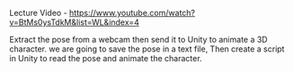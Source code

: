 Lecture Video - https://www.youtube.com/watch?v=BtMs0ysTdkM&list=WL&index=4

Extract the pose from a webcam then send it to Unity to animate a 3D character.
we are going to save the pose in a text file, Then create a script in Unity to read the pose and animate the character.